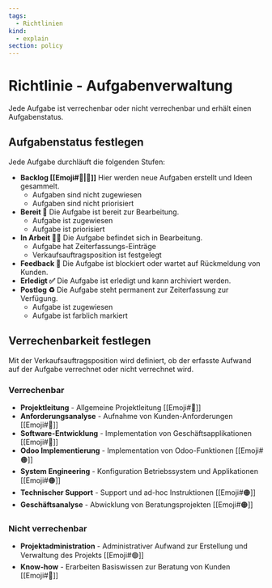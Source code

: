 ```yaml
---
tags:
  - Richtlinien
kind:
  - explain
section: policy
---
```


# Richtlinie - Aufgabenverwaltung

Jede Aufgabe ist verrechenbar oder nicht verrechenbar und erhält einen Aufgabenstatus.

## Aufgabenstatus festlegen

Jede Aufgabe durchläuft die folgenden Stufen:

- **Backlog [[Emoji#🎒|🎒]]** Hier werden neue Aufgaben erstellt und Ideen gesammelt.
	- Aufgaben sind nicht zugewiesen
	- Aufgaben sind nicht priorisiert
- **Bereit 🏁** Die Aufgabe ist bereit zur Bearbeitung.
	- Aufgabe ist zugewiesen
	- Aufgabe ist priorisiert
- **In Arbeit 🧑‍💻** Die Aufgabe befindet sich in Bearbeitung.
	- Aufgabe hat Zeiterfassungs-Einträge
	- Verkaufsauftragsposition ist festgelegt
- **Feedback 💬** Die Aufgabe ist blockiert oder wartet auf Rückmeldung von Kunden.
- **Erledigt ✅** Die Aufgabe ist erledigt und kann archiviert werden.
- **Postlog ♻️** Die Aufgabe steht permanent zur Zeiterfassung zur Verfügung.
	- Aufgabe ist zugewiesen
	- Aufgabe ist farblich markiert

## Verrechenbarkeit festlegen

Mit der Verkaufsauftragsposition wird definiert, ob der erfasste Aufwand auf der Aufgabe verrechnet oder nicht verrechnet wird.

### Verrechenbar

- **Projektleitung** - Allgemeine Projektleitung [[Emoji#🔴]]
- **Anforderungsanalyse** - Aufnahme von Kunden-Anforderungen [[Emoji#🔴]]
- **Software-Entwicklung** - Implementation von Geschäftsapplikationen [[Emoji#🔴]]
- **Odoo Implementierung** - Implementation von Odoo-Funktionen [[Emoji#🟠]]
- **System Engineering** - Konfiguration Betriebssystem und Applikationen [[Emoji#🟠]]
- **Technischer Support** - Support und ad-hoc Instruktionen [[Emoji#🟠]]
- **Geschäftsanalyse** - Abwicklung von Beratungsprojekten [[Emoji#🟠]]

### Nicht verrechenbar

- **Projektadministration** - Administrativer Aufwand zur Erstellung und Verwaltung des Projekts [[Emoji#🟢]]
- **Know-how** - Erarbeiten Basiswissen zur Beratung von Kunden [[Emoji#🔵]]
